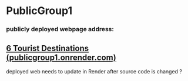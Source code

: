 # PublicGroup1

### publicly deployed webpage address: 

## [6 Tourist Destinations (publicgroup1.onrender.com)](https://publicgroup1.onrender.com/)





deployed web needs to update in Render after source code is changed ?
